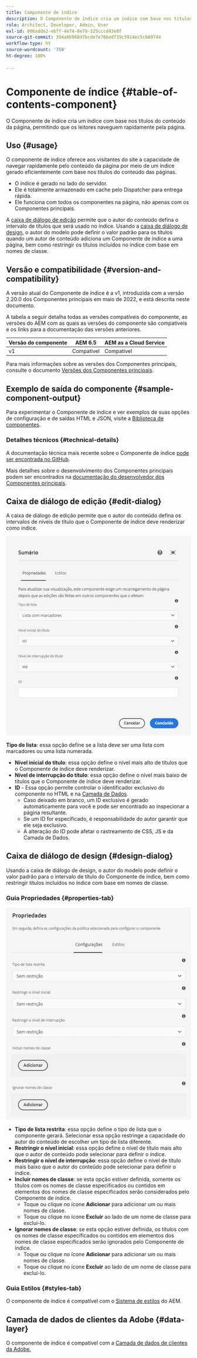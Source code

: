 ```yaml
---
title: Componente de índice
description: O Componente de índice cria um índice com base nos títulos do conteúdo da página, permitindo que os leitores naveguem rapidamente pela página.
role: Architect, Developer, Admin, User
exl-id: 006adde2-ebff-4e74-8e79-325cccd43e8f
source-git-commit: 394a8b968d7bcde7e766ed719c5914ec5cb60744
workflow-type: ht
source-wordcount: '759'
ht-degree: 100%

---
```


# Componente de índice {#table-of-contents-component}

O Componente de índice cria um índice com base nos títulos do conteúdo da página, permitindo que os leitores naveguem rapidamente pela página.

## Uso {#usage}

O componente de índice oferece aos visitantes do site a capacidade de navegar rapidamente pelo conteúdo da página por meio de um índice gerado eficientemente com base nos títulos do conteúdo das páginas.

* O índice é gerado no lado do servidor.
* Ele é totalmente armazenado em cache pelo Dispatcher para entrega rápida.
* Ele funciona com todos os componentes na página, não apenas com os Componentes principais.

A [caixa de diálogo de edição](#edit-dialog) permite que o autor do conteúdo defina o intervalo de títulos que será usado no índice. Usando a [caixa de diálogo de design](#design-dialog), o autor do modelo pode definir o valor padrão para os títulos quando um autor de conteúdo adiciona um Componente de índice a uma página, bem como restringir os títulos incluídos no índice com base em nomes de classe.

## Versão e compatibilidade {#version-and-compatibility}

A versão atual do Componente de índice é a v1, introduzida com a versão 2.20.0 dos Componentes principais em maio de 2022, e está descrita neste documento.

A tabela a seguir detalha todas as versões compatíveis do componente, as versões do AEM com as quais as versões do componente são compatíveis e os links para a documentação das versões anteriores.

| Versão do componente | AEM 6.5 | AEM as a Cloud Service |
|---|---|---|
| v1 | Compatível | Compatível |

Para mais informações sobre as versões dos Componentes principais, consulte o documento [Versões dos Componentes principais](/help/versions.md).

## Exemplo de saída do componente {#sample-component-output}

Para experimentar o Componente de índice e ver exemplos de suas opções de configuração e de saídas HTML e JSON, visite a [Biblioteca de componentes](https://adobe.com/go/aem_cmp_library_tableofcontents).

### Detalhes técnicos {#technical-details}

A documentação técnica mais recente sobre o Componente de índice [pode ser encontrada no GitHub](https://adobe.com/go/aem_cmp_tech_tableofcontents_v1).

Mais detalhes sobre o desenvolvimento dos Componentes principais podem ser encontrados na [documentação do desenvolvedor dos Componentes principais](/help/developing/overview.md).

## Caixa de diálogo de edição {#edit-dialog}

A caixa de diálogo de edição permite que o autor do conteúdo defina os intervalos de níveis de título que o Componente de índice deve renderizar como índice.

![Caixa de diálogo de edição do Componente de índice](/help/assets/tableofcontents-edit.png)

**Tipo de lista**: essa opção define se a lista deve ser uma lista com marcadores ou uma lista numerada.
* **Nível inicial do título**: essa opção define o nível mais alto de títulos que o Componente de índice deve renderizar.
* **Nível de interrupção do título**: essa opção define o nível mais baixo de títulos que o Componente de índice deve renderizar.
* **ID** - Essa opção permite controlar o identificador exclusivo do componente no HTML e na [Camada de Dados](/help/developing/data-layer/overview.md).
   * Caso deixado em branco, um ID exclusivo é gerado automaticamente para você e pode ser encontrado ao inspecionar a página resultante.
   * Se um ID for especificado, é responsabilidade do autor garantir que ele seja exclusivo.
   * A alteração do ID pode afetar o rastreamento de CSS, JS e da Camada de Dados.

## Caixa de diálogo de design {#design-dialog}

Usando a caixa de diálogo de design, o autor do modelo pode definir o valor padrão para o intervalo de título do Componente de índice, bem como restringir títulos incluídos no índice com base em nomes de classe.

### Guia Propriedades {#properties-tab}

![Caixa de diálogo de design do componente de Pesquisa rápida](/help/assets/tableofcontents-design.png)

* **Tipo de lista restrita**: essa opção define o tipo de lista que o componente gerará. Selecionar essa opção restringe a capacidade do autor do conteúdo de escolher um tipo de lista diferente.
* **Restringir o nível inicial**: essa opção define o nível de título mais alto que o autor de conteúdo pode selecionar para definir o índice.
* **Restringir o nível de interrupção**: essa opção define o nível de título mais baixo que o autor do conteúdo pode selecionar para definir o índice.
* **Incluir nomes de classe**: se esta opção estiver definida, somente os títulos com os nomes de classe especificados ou contidos em elementos dos nomes de classe especificados serão considerados pelo Componente de índice.
   * Toque ou clique no ícone **Adicionar** para adicionar um ou mais nomes de classe.
   * Toque ou clique no ícone **Excluir** ao lado de um nome de classe para excluí-lo.
* **Ignorar nomes de classe**: se esta opção estiver definida, os títulos com os nomes de classe especificados ou contidos em elementos dos nomes de classe especificados serão ignorados pelo Componente de índice.
   * Toque ou clique no ícone **Adicionar** para adicionar um ou mais nomes de classe.
   * Toque ou clique no ícone **Excluir** ao lado de um nome de classe para excluí-lo.

### Guia Estilos {#styles-tab}

O componente de índice é compatível com o [Sistema de estilos](/help/get-started/authoring.md#component-styling) do AEM.

## Camada de dados de clientes da Adobe {#data-layer}

O componente de índice é compatível com a [Camada de dados de clientes da Adobe.](/help/developing/data-layer/overview.md)
